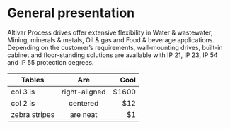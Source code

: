 # General presentation

Altivar Process drives offer extensive flexibility in Water & wastewater, Mining,
minerals & metals, Oil & gas and Food & beverage applications. Depending on the
customer’s requirements, wall-mounting drives, built-in cabinet and floor-standing
solutions are available with IP 21, IP 23, IP 54 and IP 55 protection degrees.



| Tables        | Are           | Cool  |
| ------------- |:-------------:| -----:|
| col 3 is      | right-aligned | $1600 |
| col 2 is      | centered      |   $12 |
| zebra stripes | are neat      |    $1 |
